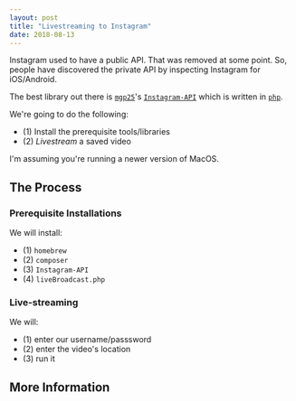 ```yaml
---
layout: post
title: "Livestreaming to Instagram"
date: 2018-08-13
---
```


Instagram used to have a public API. That was removed at some point. So, people have discovered the private API by inspecting Instagram for iOS/Android.

The best library out there is [`mgp25`](<>)'s [`Instagram-API`](<>) which is written in [`php`](<>).

We're going to do the following:

-   (1) Install the prerequisite tools/libraries
-   (2) _Livestream_ a saved video

I'm assuming you're running a newer version of MacOS.

## The Process

### Prerequisite Installations

We will install:

-   (1) `homebrew`
-   (2) `composer`
-   (3) `Instagram-API`
-   (4) `liveBroadcast.php`

### Live-streaming

We will:

-   (1) enter our username/passsword
-   (2) enter the video's location
-   (3) run it

## More Information
